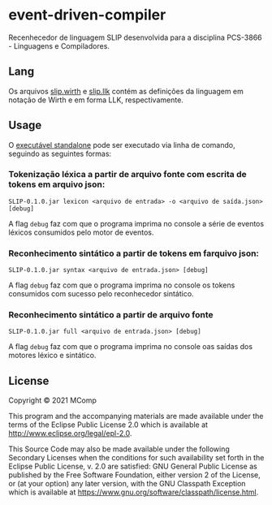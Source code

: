 # event-driven-compiler

Recenhecedor de linguagem SLIP desenvolvida para a disciplina PCS-3866 - Linguagens e Compiladores.

## Lang

Os arquivos [slip.wirth](./res/lang/slip.wirth) e [slip.llk](./res/lang/slip.llk) contém as definições da linguagem em notação de Wirth e em forma LLK, respectivamente.

## Usage

O [executável standalone](./target/SLIP-0.1.0.jar) pode ser executado via linha de comando, seguindo as seguintes formas:

### Tokenização léxica a partir de arquivo fonte com escrita de tokens em arquivo json:

```
SLIP-0.1.0.jar lexicon <arquivo de entrada> -o <arquivo de saída.json> [debug]
```

A flag `debug` faz com que o programa imprima no console a série de eventos léxicos consumidos pelo motor de eventos.

### Reconhecimento sintático a partir de tokens em farquivo json:

```
SLIP-0.1.0.jar syntax <arquivo de entrada.json> [debug]
```

A flag `debug` faz com que o programa imprima no console os tokens consumidos com sucesso pelo reconhecedor sintático.

### Reconhecimento sintático a partir de arquivo fonte

```
SLIP-0.1.0.jar full <arquivo de entrada.json> [debug]
```

A flag `debug` faz com que o programa imprima no console oas saídas dos motores léxico e sintático.

## License

Copyright © 2021 MComp

This program and the accompanying materials are made available under the
terms of the Eclipse Public License 2.0 which is available at
http://www.eclipse.org/legal/epl-2.0.

This Source Code may also be made available under the following Secondary
Licenses when the conditions for such availability set forth in the Eclipse
Public License, v. 2.0 are satisfied: GNU General Public License as published by
the Free Software Foundation, either version 2 of the License, or (at your
option) any later version, with the GNU Classpath Exception which is available
at https://www.gnu.org/software/classpath/license.html.
